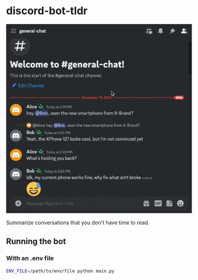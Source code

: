 # discord-bot-tldr

![A GIF showing the bot in action.](./bot_gif.gif)

Summarize conversations that you don't have time to read.

## Running the bot

### With an .env file

```sh
ENV_FILE=/path/to/env/file python main.py
```
